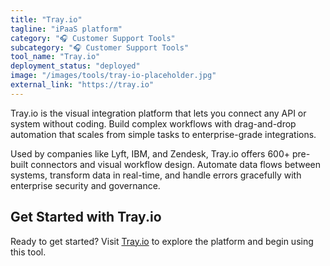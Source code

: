 ```yaml
---
title: "Tray.io"
tagline: "iPaaS platform"
category: "🎧 Customer Support Tools"
subcategory: "🎧 Customer Support Tools"
tool_name: "Tray.io"
deployment_status: "deployed"
image: "/images/tools/tray-io-placeholder.jpg"
external_link: "https://tray.io"
---
```

Tray.io is the visual integration platform that lets you connect any API or system without coding. Build complex workflows with drag-and-drop automation that scales from simple tasks to enterprise-grade integrations.

Used by companies like Lyft, IBM, and Zendesk, Tray.io offers 600+ pre-built connectors and visual workflow design. Automate data flows between systems, transform data in real-time, and handle errors gracefully with enterprise security and governance.

## Get Started with Tray.io

Ready to get started? Visit [Tray.io](https://tray.io) to explore the platform and begin using this tool.